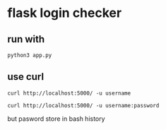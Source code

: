 
# flask login checker

## run with

`python3 app.py`

## use curl
`curl http://localhost:5000/ -u username`

`curl http://localhost:5000/ -u username:password` 

but pasword store in bash history
